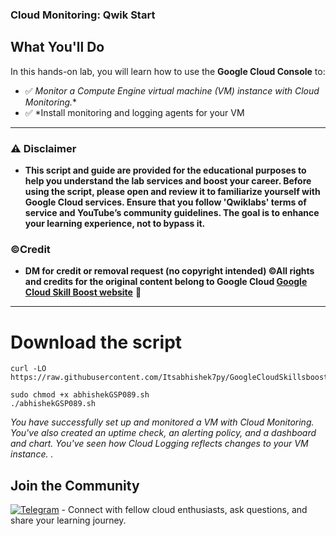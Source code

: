 

### Cloud Monitoring: Qwik Start



## What You'll Do  

In this hands-on lab, you will learn how to use the **Google Cloud Console** to:  

- ✅ *Monitor a Compute Engine virtual machine (VM) instance with Cloud Monitoring.**  
- ✅ *Install monitoring and logging agents for your VM
---


### ⚠️ Disclaimer
- **This script and guide are provided for  the educational purposes to help you understand the lab services and boost your career. Before using the script, please open and review it to familiarize yourself with Google Cloud services. Ensure that you follow 'Qwiklabs' terms of service and YouTube’s community guidelines. The goal is to enhance your learning experience, not to bypass it.**

### ©Credit
- **DM for credit or removal request (no copyright intended) ©All rights and credits for the original content belong to Google Cloud [Google Cloud Skill Boost website](https://www.cloudskillsboost.google/)** 🙏

---
# Download the script

```
curl -LO https://raw.githubusercontent.com/Itsabhishek7py/GoogleCloudSkillsboost/refs/heads/main/Cloud%20Monitoring%3A%20Qwik%20Start/abhishekGSP089.sh

sudo chmod +x abhishekGSP089.sh
./abhishekGSP089.sh
```


*You have successfully set up and monitored a VM with Cloud Monitoring. You've also created an uptime check, an alerting policy, and a dashboard and chart. You've seen how Cloud Logging reflects changes to your VM instance.
.*


## Join the Community

[![Telegram](https://img.shields.io/badge/Join-Telegram_Group-blue?style=for-the-badge&logo=telegram)](https://t.me/+gBcgRTlZLyM4OGI1) - Connect with fellow cloud enthusiasts, ask questions, and share your learning journey.
